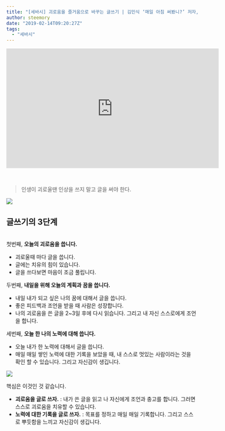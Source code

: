 ```yaml
---
title: "[세바시] 괴로움을 즐거움으로 바꾸는 글쓰기 | 김민식 ‘매일 아침 써봤니?’ 저자, MBC 드라마 PD | 강의 강연 글쓰기 기초 강좌 | 세바시 899회"
author: steemory
date: "2019-02-14T09:20:27Z"
tags:
  - "세바시"
---
```

<iframe width="560" height="315" src="https://www.youtube.com/embed/fIQO7wLZC2w" frameborder="0" allow="accelerometer; autoplay; encrypted-media; gyroscope; picture-in-picture" allowfullscreen></iframe>

&nbsp;

> 인생이 괴로울땐 인상을 쓰지 말고 글을 써야 한다.

![](https://steemitimages.com/p/2xVmzkbNCvpxFuJEEiPwkVxj4pHgMZAZywFAaoRemXS8uUYNtSrnPZAJJpaPDRQAZBAtYRYDsEoQRBUZFt6b1FBU1CCrVMZSqQk6bFBXrPqKqyJAooVD3RqyyfsMyWoUKrsAXN93vK97WnpdUPCjzDGtprWVYHXzSWtu5ESERrv4yS1tuTqy9fBnYJ47S7XQVQKDeH2w)

## 글쓰기의 3단계
<br>첫번째, **오늘의 괴로움을 씁니다.**

- 괴로울때 마다 글을 씁니다.
- 글에는 치유의 힘이 있습니다.
- 글을 쓰다보면 마음이 조금 풀립니다.

두번째, **내일을 위해 오늘의 계획과 꿈을 씁니다.**

- 내일 내가 되고 싶은 나의 꿈에 대해서 글을 씁니다.
- 좋은 피드백과 조언을 받을 때 사람은 성장합니다.
- 나의 괴로움을 쓴 글을 2~3일 후에 다시 읽습니다. 그리고 내 자신 스스로에게 조언을 합니다.

세번째, **오늘 한 나의 노력에 대해 씁니다.**

- 오늘 내가 한 노력에 대해서 글을 씁니다.
- 매일 매일 쌓인 노력에 대한 기록을 보았을 때, 내 스스로 멋있는 사람이라는 것을 확인 할 수 있습니다. 그리고 자신감이 생깁니다.

![](https://steemitimages.com/p/2xVmzkbNCvpxFuJEEiPwkVxj4pHgMZAZywFAaoRemXS8uUYNtSrnPZAJJpaPDRQAZBAtYRYDsEoQRBUZFt6b1FBU1CCrVMZSqQk6bFBXrPqKqyJAooVD3RqyyfsMyWoUKrsAXN93vK97WnpdUPCjzDGtprWVYHXzSWtu5ESERrv4yS1tuTqy9fBnYJ47S7XQVQKDeH2w)

핵심은 이것인 것 같습니다.
- **괴로움을 글로 쓰자.** 
  : 내가 쓴 글을 읽고 나 자신에게 조언과 충고를 합니다. 그러면 스스로 괴로움을 치유할 수 있습니다.
- **노력에 대한 기록을 글로 쓰자.** 
  : 목표를 정하고 매일 매일 기록합니다. 그리고 스스로 뿌듯함을 느끼고 자신감이 생깁니다.